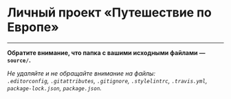 # Личный проект «Путешествие по Европе»

---

**Обратите внимание, что папка с вашими исходными файлами — `source/`.**

_Не удаляйте и не обращайте внимание на файлы:_<br>
_`.editorconfig`, `.gitattributes`, `.gitignore`, `.stylelintrc`, `.travis.yml`, `package-lock.json`, `package.json`._


